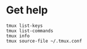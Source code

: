 
# Get help

    tmux list-keys
    tmux list-commands
    tmux info
    tmux source-file ~/.tmux.conf
